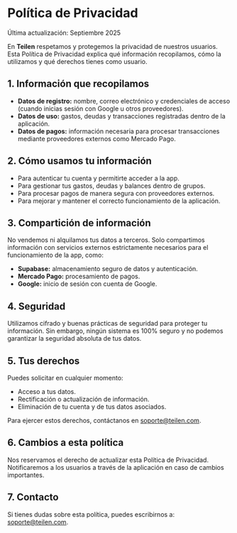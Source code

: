 <!DOCTYPE html>
<html lang="es">
<head>
  <meta charset="UTF-8">
  <title>Política de Privacidad - Teilen</title>
</head>
<body>
  <h1>Política de Privacidad</h1>
  <p>Última actualización: Septiembre 2025</p>

  <p>En <strong>Teilen</strong> respetamos y protegemos la privacidad de nuestros usuarios. 
  Esta Política de Privacidad explica qué información recopilamos, cómo la utilizamos y qué derechos tienes como usuario.</p>

  <h2>1. Información que recopilamos</h2>
  <ul>
    <li><strong>Datos de registro:</strong> nombre, correo electrónico y credenciales de acceso (cuando inicias sesión con Google u otros proveedores).</li>
    <li><strong>Datos de uso:</strong> gastos, deudas y transacciones registradas dentro de la aplicación.</li>
    <li><strong>Datos de pagos:</strong> información necesaria para procesar transacciones mediante proveedores externos como Mercado Pago.</li>
  </ul>

  <h2>2. Cómo usamos tu información</h2>
  <ul>
    <li>Para autenticar tu cuenta y permitirte acceder a la app.</li>
    <li>Para gestionar tus gastos, deudas y balances dentro de grupos.</li>
    <li>Para procesar pagos de manera segura con proveedores externos.</li>
    <li>Para mejorar y mantener el correcto funcionamiento de la aplicación.</li>
  </ul>

  <h2>3. Compartición de información</h2>
  <p>No vendemos ni alquilamos tus datos a terceros. 
  Solo compartimos información con servicios externos estrictamente necesarios para el funcionamiento de la app, como:</p>
  <ul>
    <li><strong>Supabase:</strong> almacenamiento seguro de datos y autenticación.</li>
    <li><strong>Mercado Pago:</strong> procesamiento de pagos.</li>
    <li><strong>Google:</strong> inicio de sesión con cuenta de Google.</li>
  </ul>

  <h2>4. Seguridad</h2>
  <p>Utilizamos cifrado y buenas prácticas de seguridad para proteger tu información. 
  Sin embargo, ningún sistema es 100% seguro y no podemos garantizar la seguridad absoluta de tus datos.</p>

  <h2>5. Tus derechos</h2>
  <p>Puedes solicitar en cualquier momento:</p>
  <ul>
    <li>Acceso a tus datos.</li>
    <li>Rectificación o actualización de información.</li>
    <li>Eliminación de tu cuenta y de tus datos asociados.</li>
  </ul>
  <p>Para ejercer estos derechos, contáctanos en <a href="mailto:soporte@teilen.com">soporte@teilen.com</a>.</p>

  <h2>6. Cambios a esta política</h2>
  <p>Nos reservamos el derecho de actualizar esta Política de Privacidad. 
  Notificaremos a los usuarios a través de la aplicación en caso de cambios importantes.</p>

  <h2>7. Contacto</h2>
  <p>Si tienes dudas sobre esta política, puedes escribirnos a: 
  <a href="mailto:soporte@teilen.com">soporte@teilen.com</a>.</p>

</body>
</html>
